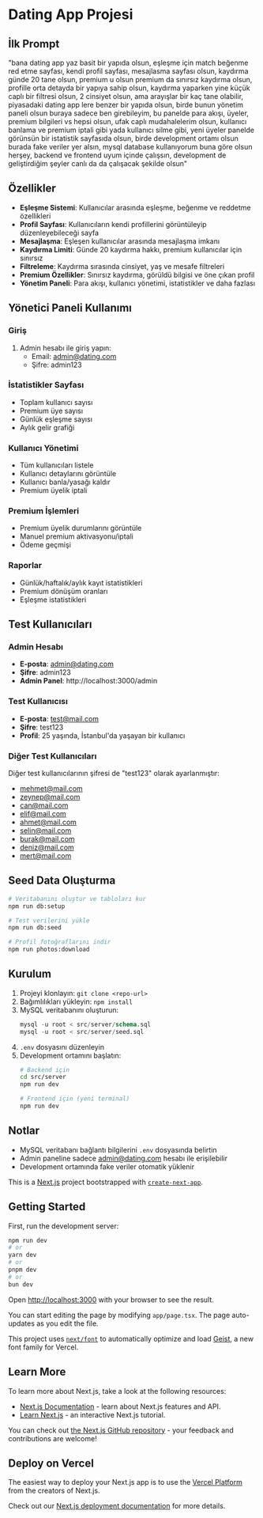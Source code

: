 # Dating App Projesi

## İlk Prompt
"bana dating app yaz basit bir yapıda olsun, eşleşme için match beğenme red etme sayfası, kendi profil sayfası, mesajlasma sayfası olsun, kaydırma günde 20 tane olsun, premium u olsun premium da sınırsız kaydırma olsun, profille orta detayda bir yapıya sahip olsun, kaydırma yaparken yine küçük caplı bir filtresi olsun, 2 cinsiyet olsun, ama arayışlar bir kaç tane olabilir, piyasadaki dating app lere benzer bir yapıda olsun, birde bunun yönetim paneli olsun buraya sadece ben girebileyim, bu panelde para akışı, üyeler, premium bilgileri vs hepsi olsun, ufak caplı mudahalelerim olsun, kullanıcı banlama ve premium iptali gibi yada kullanıcı silme gibi, yeni üyeler panelde görünsün bir istatistik sayfasıda olsun, birde development ortamı olsun burada fake veriler yer alsın, mysql database kullanıyorum buna göre olsun herşey, backend ve frontend uyum içinde çalışsın, development de geliştirdiğim şeyler canlı da da çalışacak şekilde olsun"

## Özellikler
- **Eşleşme Sistemi**: Kullanıcılar arasında eşleşme, beğenme ve reddetme özellikleri
- **Profil Sayfası**: Kullanıcıların kendi profillerini görüntüleyip düzenleyebileceği sayfa
- **Mesajlaşma**: Eşleşen kullanıcılar arasında mesajlaşma imkanı
- **Kaydırma Limiti**: Günde 20 kaydırma hakkı, premium kullanıcılar için sınırsız
- **Filtreleme**: Kaydırma sırasında cinsiyet, yaş ve mesafe filtreleri
- **Premium Özellikler**: Sınırsız kaydırma, görüldü bilgisi ve öne çıkan profil
- **Yönetim Paneli**: Para akışı, kullanıcı yönetimi, istatistikler ve daha fazlası

## Yönetici Paneli Kullanımı

### Giriş
1. Admin hesabı ile giriş yapın: 
   - Email: admin@dating.com
   - Şifre: admin123

### İstatistikler Sayfası
- Toplam kullanıcı sayısı
- Premium üye sayısı
- Günlük eşleşme sayısı
- Aylık gelir grafiği

### Kullanıcı Yönetimi
- Tüm kullanıcıları listele
- Kullanıcı detaylarını görüntüle
- Kullanıcı banla/yasağı kaldır
- Premium üyelik iptali

### Premium İşlemleri
- Premium üyelik durumlarını görüntüle
- Manuel premium aktivasyonu/iptali
- Ödeme geçmişi

### Raporlar
- Günlük/haftalık/aylık kayıt istatistikleri
- Premium dönüşüm oranları
- Eşleşme istatistikleri

## Test Kullanıcıları

### Admin Hesabı
- **E-posta**: admin@dating.com
- **Şifre**: admin123
- **Admin Panel**: http://localhost:3000/admin

### Test Kullanıcısı
- **E-posta**: test@mail.com
- **Şifre**: test123
- **Profil**: 25 yaşında, İstanbul'da yaşayan bir kullanıcı

### Diğer Test Kullanıcıları
Diğer test kullanıcılarının şifresi de "test123" olarak ayarlanmıştır:
- mehmet@mail.com
- zeynep@mail.com
- can@mail.com
- elif@mail.com
- ahmet@mail.com
- selin@mail.com
- burak@mail.com
- deniz@mail.com
- mert@mail.com

## Seed Data Oluşturma
```bash
# Veritabanını oluştur ve tabloları kur
npm run db:setup

# Test verilerini yükle
npm run db:seed

# Profil fotoğraflarını indir
npm run photos:download
```

## Kurulum
1. Projeyi klonlayın: `git clone <repo-url>`
2. Bağımlılıkları yükleyin: `npm install`
3. MySQL veritabanını oluşturun:
   ```sql
   mysql -u root < src/server/schema.sql
   mysql -u root < src/server/seed.sql
   ```
4. `.env` dosyasını düzenleyin
5. Development ortamını başlatın:
   ```bash
   # Backend için
   cd src/server
   npm run dev

   # Frontend için (yeni terminal)
   npm run dev
   ```

## Notlar
- MySQL veritabanı bağlantı bilgilerini `.env` dosyasında belirtin
- Admin paneline sadece admin@dating.com hesabı ile erişilebilir
- Development ortamında fake veriler otomatik yüklenir

This is a [Next.js](https://nextjs.org) project bootstrapped with [`create-next-app`](https://nextjs.org/docs/app/api-reference/cli/create-next-app).

## Getting Started

First, run the development server:

```bash
npm run dev
# or
yarn dev
# or
pnpm dev
# or
bun dev
```

Open [http://localhost:3000](http://localhost:3000) with your browser to see the result.

You can start editing the page by modifying `app/page.tsx`. The page auto-updates as you edit the file.

This project uses [`next/font`](https://nextjs.org/docs/app/building-your-application/optimizing/fonts) to automatically optimize and load [Geist](https://vercel.com/font), a new font family for Vercel.

## Learn More

To learn more about Next.js, take a look at the following resources:

- [Next.js Documentation](https://nextjs.org/docs) - learn about Next.js features and API.
- [Learn Next.js](https://nextjs.org/learn) - an interactive Next.js tutorial.

You can check out [the Next.js GitHub repository](https://github.com/vercel/next.js) - your feedback and contributions are welcome!

## Deploy on Vercel

The easiest way to deploy your Next.js app is to use the [Vercel Platform](https://vercel.com/new?utm_medium=default-template&filter=next.js&utm_source=create-next-app&utm_campaign=create-next-app-readme) from the creators of Next.js.

Check out our [Next.js deployment documentation](https://nextjs.org/docs/app/building-your-application/deploying) for more details.
